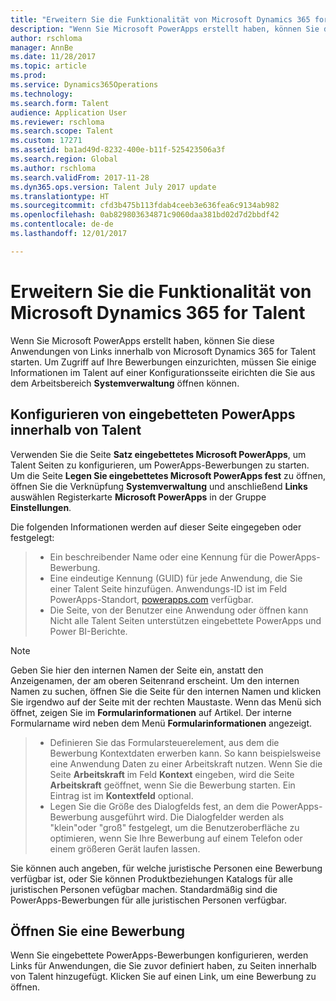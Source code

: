 ```yaml
---
title: "Erweitern Sie die Funktionalität von Microsoft Dynamics 365 for Talent"
description: "Wenn Sie Microsoft PowerApps erstellt haben, können Sie diese Anwendungen von Links innerhalb von Microsoft Dynamics 365 for Talent starten."
author: rschloma
manager: AnnBe
ms.date: 11/28/2017
ms.topic: article
ms.prod: 
ms.service: Dynamics365Operations
ms.technology: 
ms.search.form: Talent
audience: Application User
ms.reviewer: rschloma
ms.search.scope: Talent
ms.custom: 17271
ms.assetid: ba1ad49d-8232-400e-b11f-525423506a3f
ms.search.region: Global
ms.author: rschloma
ms.search.validFrom: 2017-11-28
ms.dyn365.ops.version: Talent July 2017 update
ms.translationtype: HT
ms.sourcegitcommit: cfd3b475b113fdab4ceeb3e636fea6c9134ab982
ms.openlocfilehash: 0ab829803634871c9060daa381bd02d7d2bbdf42
ms.contentlocale: de-de
ms.lasthandoff: 12/01/2017

---
```

# <a name="extend-the-functionality-of-microsoft-dynamics-365-for-talent"></a>Erweitern Sie die Funktionalität von Microsoft Dynamics 365 for Talent
Wenn Sie Microsoft PowerApps erstellt haben, können Sie diese Anwendungen von Links innerhalb von Microsoft Dynamics 365 for Talent starten. Um Zugriff auf Ihre Bewerbungen einzurichten, müssen Sie einige Informationen im Talent auf einer Konfigurationsseite eirichten die Sie aus dem Arbeitsbereich **Systemverwaltung** öffnen können.

## <a name="configuring-embedded-powerapps-within-talent"></a>Konfigurieren von eingebetteten PowerApps innerhalb von Talent
Verwenden Sie die Seite **Satz eingebettetes Microsoft PowerApps**, um Talent Seiten zu konfigurieren, um PowerApps-Bewerbungen zu starten. Um die Seite **Legen Sie eingebettetes Microsoft PowerApps fest** zu öffnen, öffnen Sie die Verknüpfung **Systemverwaltung** und anschließend **Links** auswählen Registerkarte **Microsoft PowerApps** in der Gruppe **Einstellungen**. 

Die folgenden Informationen werden auf dieser Seite eingegeben oder festgelegt: 

> - Ein beschreibender Name oder eine Kennung für die PowerApps-Bewerbung.
> - Eine eindeutige Kennung (GUID) für jede Anwendung, die Sie einer Talent Seite hinzufügen. Anwendungs-ID ist im Feld PowerApps-Standort, [powerapps.com](http://powerapps.com/) verfügbar. 
> - Die Seite, von der Benutzer eine Anwendung oder öffnen kann Nicht alle Talent Seiten unterstützen eingebettete PowerApps und Power BI-Berichte. 

 > [!NOTE]
 >  Geben Sie hier den internen Namen der Seite ein, anstatt den Anzeigenamen, der am oberen Seitenrand erscheint. Um den internen Namen zu suchen, öffnen Sie die Seite für den internen Namen und klicken Sie irgendwo auf der Seite mit der rechten Maustaste. Wenn das Menü sich öffnet, zeigen Sie im **Formularinformationen** auf Artikel. Der interne Formularname wird neben dem Menü **Formularinformationen** angezeigt.
 
> - Definieren Sie das Formularsteuerelement, aus dem die Bewerbung Kontextdaten erwerben kann. So kann beispielsweise eine Anwendung Daten zu einer Arbeitskraft nutzen. Wenn Sie die Seite **Arbeitskraft** im Feld **Kontext** eingeben, wird die Seite **Arbeitskraft** geöffnet, wenn Sie die Bewerbung starten. Ein Eintrag ist im **Kontextfeld** optional. 
> - Legen Sie die Größe des Dialogfelds fest, an dem die PowerApps-Bewerbung ausgeführt wird. Die Dialogfelder werden als "klein"oder "groß" festgelegt, um die Benutzeroberfläche zu optimieren, wenn Sie Ihre Bewerbung auf einem Telefon oder einem größeren Gerät laufen lassen. 

Sie können auch angeben, für welche juristische Personen eine Bewerbung verfügbar ist, oder Sie können Produktbeziehungen Katalogs für alle juristischen Personen vefügbar machen. Standardmäßig sind die PowerApps-Bewerbungen für alle juristischen Personen verfügbar.

## <a name="opening-an-application"></a>Öffnen Sie eine Bewerbung
Wenn Sie eingebettete PowerApps-Bewerbungen konfigurieren, werden Links für Anwendungen, die Sie zuvor definiert haben, zu Seiten innerhalb von Talent hinzugefügt. Klicken Sie auf einen Link, um eine Bewerbung zu öffnen. 



